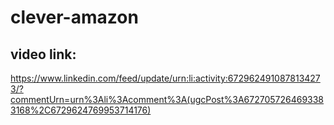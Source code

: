 # clever-amazon

## video link:
https://www.linkedin.com/feed/update/urn:li:activity:6729624910878134273/?commentUrn=urn%3Ali%3Acomment%3A(ugcPost%3A6727057264693383168%2C6729624769953714176)
